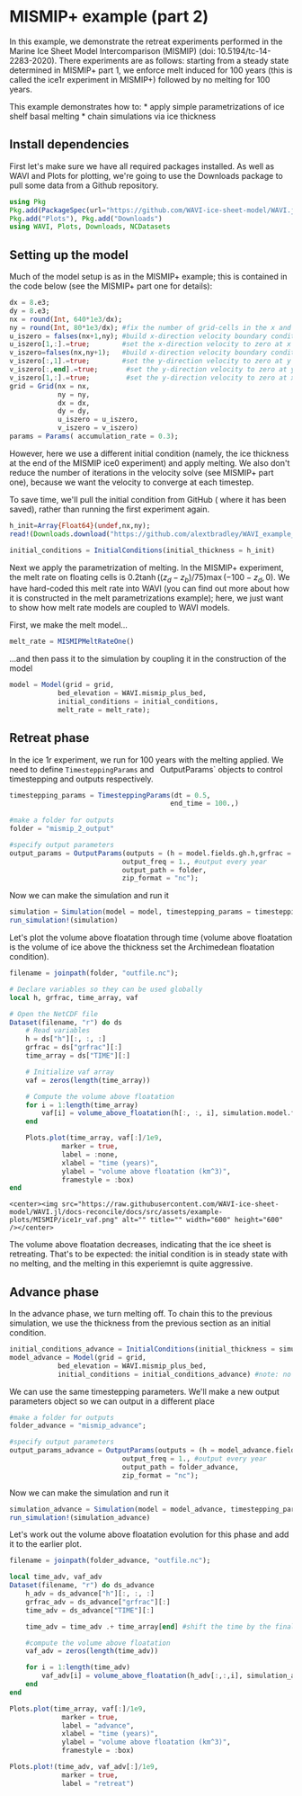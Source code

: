 # MISMIP+ example (part 2)
In this example, we demonstrate the retreat experiments performed in the Marine Ice Sheet Model Intercomparison (MISMIP) (doi: 10.5194/tc-14-2283-2020). There experiments are as follows: starting from a steady state determined in MISMIP+ part 1, we enforce melt induced for 100 years (this is called the ice1r experiment in MISMIP+) followed by no melting for 100 years.

This example demonstrates how to:
    * apply simple parametrizations of ice shelf basal melting
    * chain simulations via ice thickness

## Install dependencies
First let's make sure we have all required packages installed. As well as WAVI and Plots for plotting, we're going to use the Downloads package to pull some data from a Github repository.
```julia
using Pkg
Pkg.add(PackageSpec(url="https://github.com/WAVI-ice-sheet-model/WAVI.jl.git", rev = "main"))
Pkg.add("Plots"), Pkg.add("Downloads")
using WAVI, Plots, Downloads, NCDatasets
```

## Setting up the model
Much of the model setup is as in the MISMIP+ example; this is contained in the code below (see the MISMIP+ part one for details):

```julia
dx = 8.e3;
dy = 8.e3;
nx = round(Int, 640*1e3/dx);
ny = round(Int, 80*1e3/dx); #fix the number of grid-cells in the x and y directions to match set extents
u_iszero = falses(nx+1,ny); #build x-direction velocity boundary condition matrix with no zero boundary conditions anywhere 
u_iszero[1,:].=true;        #set the x-direction velocity to zero at x = 0.
v_iszero=falses(nx,ny+1);   #build x-direction velocity boundary condition matrix with no zero boundary conditions anywhere 
v_iszero[:,1].=true;        #set the y-direction velocity to zero at y = 0 (free slip)
v_iszero[:,end].=true;       #set the y-direction velocity to zero at y = 84km (free slip)
v_iszero[1,:].=true;         #set the y-direction velocity to zero at x = 0km (no slip in combination with u_iszero)
grid = Grid(nx = nx, 
            ny = ny,   
            dx = dx, 
            dy = dy,
            u_iszero = u_iszero, 
            v_iszero = v_iszero)
params = Params( accumulation_rate = 0.3);
```

However, here we use a different initial condition (namely, the ice thickness at the end of the MISMIP ice0 experiment) and apply melting. We also don't reduce the number of iterations in the velocity solve (see MISMIP+ part one), because we want the velocity to converge at each timestep.

To save time, we'll pull the initial condition from GitHub ( where it has been saved), rather than running the first experiment again.
```julia
h_init=Array{Float64}(undef,nx,ny);
read!(Downloads.download("https://github.com/alextbradley/WAVI_example_data/raw/main/MISMIP_PLUS/MISMIP_ice0_steadythickness_8km.bin"),h_init)

initial_conditions = InitialConditions(initial_thickness = h_init)
```

Next we apply the parametrization of melting. In the MISMIP+ experiment, the melt rate on floating cells is $0.2 \tanh((z_d - z_b)/75) \max(-100 - z_d,0)$. We have hard-coded this melt rate into WAVI (you can find out more about how it is constructed in the melt parametrizations example); here, we just want to show how melt rate models are coupled to WAVI models.

First, we make the melt model...
```julia 
melt_rate = MISMIPMeltRateOne()
```
...and then pass it to the simulation by coupling it in the construction of the model
```julia
model = Model(grid = grid,
            bed_elevation = WAVI.mismip_plus_bed, 
            initial_conditions = initial_conditions,
            melt_rate = melt_rate);
```

## Retreat phase
In the ice 1r experiment, we run for 100 years with the melting applied. We need to define `TimesteppingParams` and `
`OutputParams` objects to control timestepping and outputs respectively.

```julia
timestepping_params = TimesteppingParams(dt = 0.5, 
                                        end_time = 100.,)
            
#make a folder for outputs
folder = "mismip_2_output"

#specify output parameters
output_params = OutputParams(outputs = (h = model.fields.gh.h,grfrac = model.fields.gh.grounded_fraction), #output the thickness and grounded fraction, so we can compute the volume about floatation
                            output_freq = 1., #output every year
                            output_path = folder,
                            zip_format = "nc");
```

Now we can make the simulation and run it
```julia
simulation = Simulation(model = model, timestepping_params = timestepping_params, output_params = output_params)
run_simulation!(simulation)
```

Let's plot the volume above floatation through time (volume above floatation is the volume of ice above the thickness set the Archimedean floatation condition). 
```julia
filename = joinpath(folder, "outfile.nc");

# Declare variables so they can be used globally
local h, grfrac, time_array, vaf

# Open the NetCDF file
Dataset(filename, "r") do ds
    # Read variables
    h = ds["h"][:, :, :]
    grfrac = ds["grfrac"][:]
    time_array = ds["TIME"][:]

    # Initialize vaf array
    vaf = zeros(length(time_array))

    # Compute the volume above floatation
    for i = 1:length(time_array)
        vaf[i] = volume_above_floatation(h[:, :, i], simulation.model.fields.gh.b, Ref(simulation.model.params), simulation.model.grid)
    end

    Plots.plot(time_array, vaf[:]/1e9,
             marker = true, 
             label = :none,
             xlabel = "time (years)",
             ylabel = "volume above floatation (km^3)",
             framestyle = :box)
end
```

```@raw html
<center><img src="https://raw.githubusercontent.com/WAVI-ice-sheet-model/WAVI.jl/docs-reconcile/docs/src/assets/example-plots/MISMIP/ice1r_vaf.png" alt="" title="" width="600" height="600" /></center>
```
The volume above floatation decreases, indicating that the ice sheet is retreating. That's to be expected: the initial condition is in steady state with no melting, and the melting in this experiemnt is quite aggressive. 

## Advance phase
In the advance phase, we turn melting off. To chain this to the previous simulation, we use the thickness from the previous section as an initial condition.

```julia
initial_conditions_advance = InitialConditions(initial_thickness = simulation.model.fields.gh.h) #simulation.model.fields.gh.h is the current (i.e. after 100 years of simulation time) thickness of the retreat phase
model_advance = Model(grid = grid,
            bed_elevation = WAVI.mismip_plus_bed, 
            initial_conditions = initial_conditions_advance) #note: no melt rate this time

```

We can use the same timestepping parameters. We'll make a new output parameters object so we can output in a different place
```julia
#make a folder for outputs
folder_advance = "mismip_advance";

#specify output parameters
output_params_advance = OutputParams(outputs = (h = model_advance.fields.gh.h,grfrac = model_advance.fields.gh.grounded_fraction), #output the thickness and grounded fraction, so we can compute the volume about floatation
                            output_freq = 1., #output every year
                            output_path = folder_advance,
                            zip_format = "nc");
```

Now we can make the simulation and run it
```julia
simulation_advance = Simulation(model = model_advance, timestepping_params = timestepping_params, output_params = output_params_advance)
run_simulation!(simulation_advance)
```

Let's work out the volume above floatation evolution for this phase and add it to the earlier plot.
```julia
filename = joinpath(folder_advance, "outfile.nc");

local time_adv, vaf_adv
Dataset(filename, "r") do ds_advance
    h_adv = ds_advance["h"][:, :, :]
    grfrac_adv = ds_advance["grfrac"][:]
    time_adv = ds_advance["TIME"][:]

    time_adv = time_adv .+ time_array[end] #shift the time by the final entry of the retreat phase

    #compute the volume above floatation
    vaf_adv = zeros(length(time_adv))

    for i = 1:length(time_adv)
        vaf_adv[i] = volume_above_floatation(h_adv[:,:,i], simulation_advance.model.fields.gh.b, Ref(simulation_advance.model.params), simulation_advance.model.grid )
    end
end

Plots.plot(time_array, vaf[:]/1e9,
             marker = true, 
             label = "advance",
             xlabel = "time (years)",
             ylabel = "volume above floatation (km^3)",
             framestyle = :box)

Plots.plot!(time_adv, vaf_adv[:]/1e9,
             marker = true, 
             label = "retreat")
```
